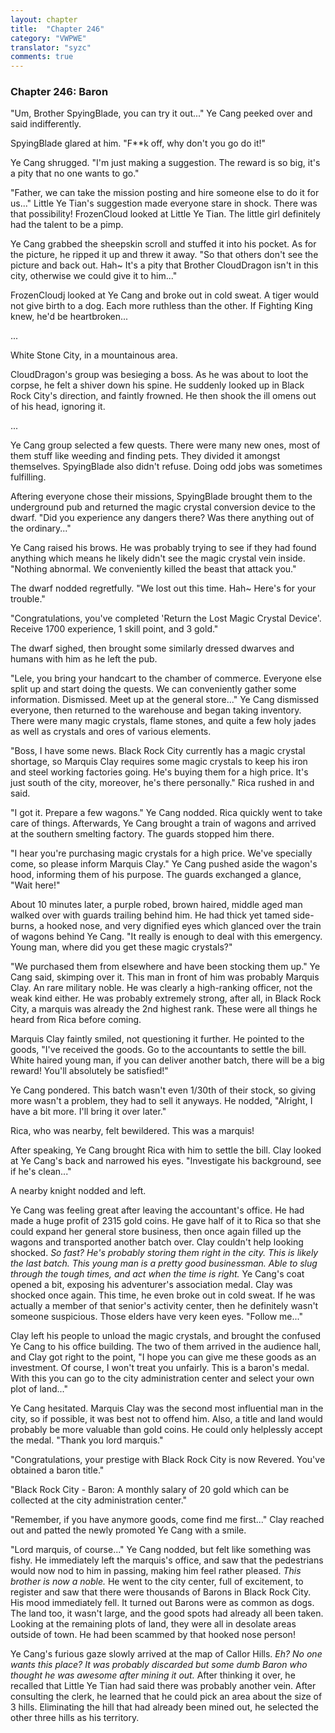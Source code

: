 ```yaml
---
layout: chapter
title:  "Chapter 246"
category: "VWPWE"
translator: "syzc"
comments: true
---
```


### Chapter 246: Baron

"Um, Brother SpyingBlade, you can try it out..." Ye Cang peeked over and said indifferently. 

SpyingBlade glared at him. "F\*\*k off, why don't you go do it!"

Ye Cang shrugged. "I'm just making a suggestion. The reward is so big, it's a pity that no one wants to go."

"Father, we can take the mission posting and hire someone else to do it for us..." Little Ye Tian's suggestion made everyone stare in shock. There was that possibility! FrozenCloud looked at Little Ye Tian. The little girl definitely had the talent to be a pimp.

Ye Cang grabbed the sheepskin scroll and stuffed it into his pocket. As for the picture, he ripped it up and threw it away. "So that others don't see the picture and back out. Hah~ It's a pity that Brother CloudDragon isn't in this city, otherwise we could give it to him..."

FrozenCloudj looked at Ye Cang and broke out in cold sweat. A tiger would not give birth to a dog. Each more ruthless than the other. If Fighting King knew, he'd be heartbroken...

...

White Stone City, in a mountainous area.

CloudDragon's group was besieging a boss. As he was about to loot the corpse, he felt a shiver down his spine. He suddenly looked up in Black Rock City's direction, and faintly frowned. He then shook the ill omens out of his head, ignoring it.

...

Ye Cang group selected a few quests. There were many new ones, most of them stuff like weeding and finding pets. They divided it amongst themselves. SpyingBlade also didn't refuse. Doing odd jobs was sometimes fulfilling.

Aftering everyone chose their missions, SpyingBlade brought them to the underground pub  and returned the magic crystal conversion device to the dwarf. "Did you experience any dangers there? Was there anything out of the ordinary..."

Ye Cang raised his brows. He was probably trying to see if they had found anything which means he likely didn't see the magic crystal vein inside. "Nothing abnormal. We conveniently killed the beast that attack you."

The dwarf nodded regretfully. "We lost out this time. Hah~ Here's for your trouble."

"Congratulations, you've completed 'Return the Lost Magic Crystal Device'. Receive 1700 experience, 1 skill point, and 3 gold."

The dwarf sighed, then brought some similarly dressed dwarves and humans with him as he left the pub.

"Lele, you bring your handcart to the chamber of commerce. Everyone else split up and start doing the quests. We can conveniently gather some information. Dismissed. Meet up at the general store..." Ye Cang dismissed everyone, then returned to the warehouse and began taking inventory. There were many magic crystals, flame stones, and quite a few holy jades as well as crystals and ores of various elements.

"Boss, I have some news. Black Rock City currently has a magic crystal shortage, so Marquis Clay requires some magic crystals to keep his iron and steel working factories going. He's buying them for a high price. It's just south of the city, moreover, he's there personally." Rica rushed in and said.

"I got it. Prepare a few wagons." Ye Cang nodded. Rica quickly went to take care of things. Afterwards, Ye Cang brought a train of wagons and arrived at the southern smelting factory. The guards stopped him there.

"I hear you're purchasing magic crystals for a high price. We've specially come, so please inform Marquis Clay." Ye Cang pushed aside the wagon's hood, informing them of his purpose. The guards exchanged a glance, "Wait here!"

About 10 minutes later, a purple robed, brown haired, middle aged man walked over with guards trailing behind him. He had thick yet tamed side-burns, a hooked nose, and very dignified eyes which glanced over the train of wagons behind Ye Cang. "It really is enough to deal with this emergency. Young man, where did you get these magic crystals?"

"We purchased them from elsewhere and have been stocking them up." Ye Cang said, skimping over it. This man in front of him was probably Marquis Clay. An rare military noble. He was clearly a high-ranking officer, not the weak kind either. He was probably extremely strong, after all, in Black Rock City, a marquis was already the 2nd highest rank. These were all things he heard from Rica before coming.

Marquis Clay faintly smiled, not questioning it further. He pointed to the goods, "I've received the goods. Go to the accountants to settle the bill. White haired young man, if you can deliver another batch, there will be a big reward! You'll absolutely be satisfied!"

Ye Cang pondered. This batch wasn't even 1/30th of their stock, so giving more wasn't a problem, they had to sell it anyways. He nodded, "Alright, I have a bit more. I'll bring it over later."

Rica, who was nearby, felt bewildered. This was a marquis!

After speaking, Ye Cang brought Rica with him to settle the bill. Clay looked at Ye Cang's back and narrowed his eyes. "Investigate his background, see if he's clean..."

A nearby knight nodded and left.

Ye Cang was feeling great after leaving the accountant's office. He had made a huge profit of 2315 gold coins. He gave half of it to Rica so that she could expand her general store business, then once again filled up the wagons and transported another batch over. Clay couldn't help looking shocked. *So fast? He's probably storing them right in the city. This is likely the last batch. This young man is a pretty good businessman. Able to slug through the tough times, and act when the time is right.* Ye Cang's coat opened a bit, exposing his adventurer's association medal. Clay was shocked once again. This time, he even broke out in cold sweat. If he was actually a member of that senior's activity center, then he definitely wasn't someone suspicious. Those elders have very keen eyes. "Follow me..."

Clay left his people to unload the magic crystals, and brought the confused Ye Cang to his office building. The two of them arrived in the audience hall, and Clay got right to the point, "I hope you can give me these goods as an investment. Of course, I won't treat you unfairly. This is a baron's medal. With this you can go to the city administration center and select your own plot of land..."

Ye Cang hesitated. Marquis Clay was the second most influential man in the city, so if possible, it was best not to offend him. Also, a title and land would probably be more valuable than gold coins. He could only helplessly accept the medal. "Thank you lord marquis."

"Congratulations, your prestige with Black Rock City is now Revered. You've obtained a baron title."

"Black Rock City - Baron: A monthly salary of 20 gold which can be collected at the city administration center."

"Remember, if you have anymore goods, come find me first..." Clay reached out and patted the newly promoted Ye Cang with a smile.

"Lord marquis, of course..." Ye Cang nodded, but felt like something was fishy. He immediately left the marquis's office, and saw that the pedestrians would now nod to him in passing, making him feel rather pleased. *This brother is now a noble.* He went to the city center, full of excitement, to register and saw that there were thousands of Barons in Black Rock City. His mood immediately fell. It turned out Barons were as common as dogs. The land too, it wasn't large, and the good spots had already all been taken. Looking at the remaining plots of land, they were all in desolate areas outside of town. He had been scammed by that hooked nose person!

Ye Cang's furious gaze slowly arrived at the map of Callor Hills. *Eh? No one wants this place? It was probably discarded but some dumb Baron who thought he was awesome after mining it out.* After thinking it over, he recalled that Little Ye Tian had said there was probably another vein. After consulting the clerk, he learned that he could pick an area about the size of 3 hills. Eliminating the hill that had already been mined out, he selected the other three hills as his territory.
